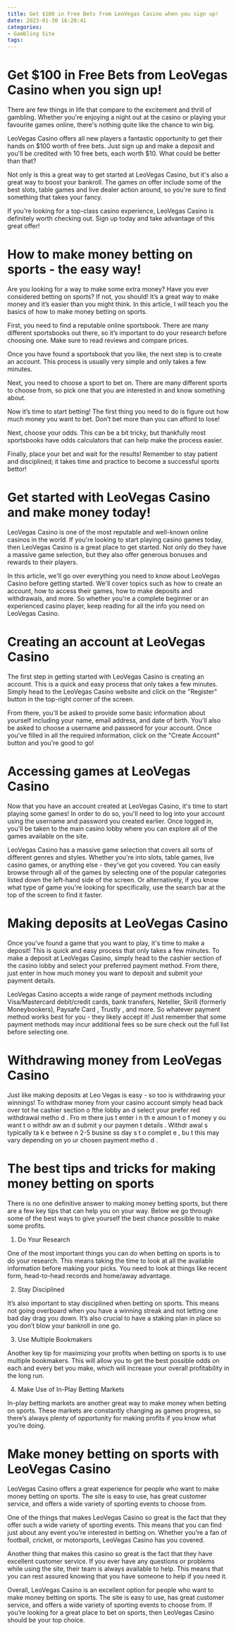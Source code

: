 ```yaml
---
title: Get $100 in Free Bets from LeoVegas Casino when you sign up!
date: 2023-01-30 16:20:41
categories:
- Gambling Site
tags:
---
```



#  Get $100 in Free Bets from LeoVegas Casino when you sign up!

There are few things in life that compare to the excitement and thrill of gambling. Whether you're enjoying a night out at the casino or playing your favourite games online, there's nothing quite like the chance to win big.

LeoVegas Casino offers all new players a fantastic opportunity to get their hands on $100 worth of free bets. Just sign up and make a deposit and you'll be credited with 10 free bets, each worth $10. What could be better than that?

Not only is this a great way to get started at LeoVegas Casino, but it's also a great way to boost your bankroll. The games on offer include some of the best slots, table games and live dealer action around, so you're sure to find something that takes your fancy.

If you're looking for a top-class casino experience, LeoVegas Casino is definitely worth checking out. Sign up today and take advantage of this great offer!

#  How to make money betting on sports - the easy way!

Are you looking for a way to make some extra money? Have you ever considered betting on sports? If not, you should! It’s a great way to make money and it’s easier than you might think. In this article, I will teach you the basics of how to make money betting on sports.

First, you need to find a reputable online sportsbook. There are many different sportsbooks out there, so it’s important to do your research before choosing one. Make sure to read reviews and compare prices.

Once you have found a sportsbook that you like, the next step is to create an account. This process is usually very simple and only takes a few minutes.

Next, you need to choose a sport to bet on. There are many different sports to choose from, so pick one that you are interested in and know something about.

Now it’s time to start betting! The first thing you need to do is figure out how much money you want to bet. Don’t bet more than you can afford to lose!

Next, choose your odds. This can be a bit tricky, but thankfully most sportsbooks have odds calculators that can help make the process easier.

Finally, place your bet and wait for the results! Remember to stay patient and disciplined; it takes time and practice to become a successful sports bettor!

#  Get started with LeoVegas Casino and make money today!

LeoVegas Casino is one of the most reputable and well-known online casinos in the world. If you're looking to start playing casino games today, then LeoVegas Casino is a great place to get started. Not only do they have a massive game selection, but they also offer generous bonuses and rewards to their players.

In this article, we'll go over everything you need to know about LeoVegas Casino before getting started. We'll cover topics such as how to create an account, how to access their games, how to make deposits and withdrawals, and more. So whether you're a complete beginner or an experienced casino player, keep reading for all the info you need on LeoVegas Casino.

# Creating an account at LeoVegas Casino

The first step in getting started with LeoVegas Casino is creating an account. This is a quick and easy process that only takes a few minutes. Simply head to the LeoVegas Casino website and click on the "Register" button in the top-right corner of the screen.

From there, you'll be asked to provide some basic information about yourself including your name, email address, and date of birth. You'll also be asked to choose a username and password for your account. Once you've filled in all the required information, click on the "Create Account" button and you're good to go!

# Accessing games at LeoVegas Casino

Now that you have an account created at LeoVegas Casino, it's time to start playing some games! In order to do so, you'll need to log into your account using the username and password you created earlier. Once logged in, you'll be taken to the main casino lobby where you can explore all of the games available on the site.

LeoVegas Casino has a massive game selection that covers all sorts of different genres and styles. Whether you're into slots, table games, live casino games, or anything else - they've got you covered. You can easily browse through all of the games by selecting one of the popular categories listed down the left-hand side of the screen. Or alternatively, if you know what type of game you're looking for specifically, use the search bar at the top of the screen to find it faster.

# Making deposits at LeoVegas Casino

Once you've found a game that you want to play, it's time to make a deposit! This is quick and easy process that only takes a few minutes. To make a deposit at LeoVegas Casino, simply head to the cashier section of the casino lobby and select your preferred payment method. From there, just enter in how much money you want to deposit and submit your payment details.

LeoVegas Casino accepts a wide range of payment methods including Visa/Mastercard debit/credit cards, bank transfers, Neteller, Skrill (formerly Moneybookers), Paysafe Card , Trustly , and more. So whatever payment method works best for you - they likely accept it! Just remember that some payment methods may incur additional fees so be sure check out the full list before selecting one.

# Withdrawing money from LeoVegas Casino


Just like making deposits at Leo Vegas is easy - so too is withdrawing your winnings! To withdraw money from your casino account simply head back over tot he cashier section o fthe lobby an d select your prefer red withdrawal metho d . Fro m there jus t enter i n th e amoun t o f money y ou want t o withdr aw an d submit y our paymen t details . Withdr awal s typically ta k e betwee n 2-5 busine ss day s t o complet e , bu t this may vary depending on yo ur chosen payment metho d .

#  The best tips and tricks for making money betting on sports

There is no one definitive answer to making money betting sports, but there are a few key tips that can help you on your way. Below we go through some of the best ways to give yourself the best chance possible to make some profits.

1. Do Your Research

One of the most important things you can do when betting on sports is to do your research. This means taking the time to look at all the available information before making your picks. You need to look at things like recent form, head-to-head records and home/away advantage.

2. Stay Disciplined

It’s also important to stay disciplined when betting on sports. This means not going overboard when you have a winning streak and not letting one bad day drag you down. It’s also crucial to have a staking plan in place so you don’t blow your bankroll in one go.

3. Use Multiple Bookmakers

Another key tip for maximizing your profits when betting on sports is to use multiple bookmakers. This will allow you to get the best possible odds on each and every bet you make, which will increase your overall profitability in the long run.

4. Make Use of In-Play Betting Markets

In-play betting markets are another great way to make money when betting on sports. These markets are constantly changing as games progress, so there’s always plenty of opportunity for making profits if you know what you’re doing.

#  Make money betting on sports with LeoVegas Casino

LeoVegas Casino offers a great experience for people who want to make money betting on sports. The site is easy to use, has great customer service, and offers a wide variety of sporting events to choose from.

One of the things that makes LeoVegas Casino so great is the fact that they offer such a wide variety of sporting events. This means that you can find just about any event you’re interested in betting on. Whether you’re a fan of football, cricket, or motorsports, LeoVegas Casino has you covered.

Another thing that makes this casino so great is the fact that they have excellent customer service. If you ever have any questions or problems while using the site, their team is always available to help. This means that you can rest assured knowing that you have someone to help if you need it.

Overall, LeoVegas Casino is an excellent option for people who want to make money betting on sports. The site is easy to use, has great customer service, and offers a wide variety of sporting events to choose from. If you’re looking for a great place to bet on sports, then LeoVegas Casino should be your top choice.